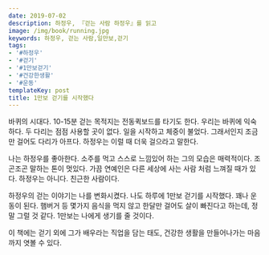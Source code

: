 ```yaml
---
date: 2019-07-02
description: 하정우, 『걷는 사람 하정우』를 읽고
image: /img/book/running.jpg
keywords: 하정우, 걷는 사람,일만보,걷기
tags:
- '#하정우'
- '#걷기'
- '#1만보걷기'
- '#건강한생활'
- '#운동'
templateKey: post
title: 1만보 걷기를 시작했다
---
```


바퀴의 시대다. 10-15분 걷는 목적지는 전동퀵보드를 타기도 한다. 우리는 바퀴에 익숙하다. 두 다리는 점점 사용할 곳이 없다. 일을 시작하고 체중이 불었다. 그래서인지 조금만 걸어도 다리가 아프다. 하정우는 이럴 때 더욱 걸으라고 말한다.

나는 하정우를 좋아한다. 소주를 먹고 스스로 느낌있어 하는 그의 모습은 매력적이다. 조곤조곤 말하는 톤이 멋있다. 가끔 연예인은 다른 세상에 사는 사람 처럼 느껴질 때가 있다. 하정우는 아니다. 친근한 사람이다.

하정우의 걷는 이야기는 나를 변화시켰다. 나도 하루에 1만보 걷기를 시작했다. 꽤나 운동이 된다. 햄버거 등 몇가지 음식을 먹지 않고 한달만 걸어도 살이 빠진다고 하는데, 정말 그럴 것 같다. 1만보는 나에게 생기를 줄 것이다.

이 책에는 걷기 외에 그가 배우라는 직업을 담는 태도, 건강한 생활을 만들어나가는 마음까지 엿볼 수 있다.